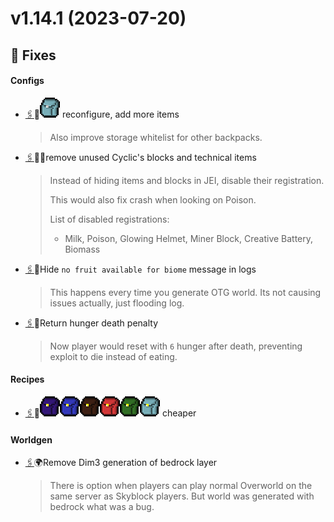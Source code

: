 # v1.14.1 (2023-07-20)


## 🐛 Fixes


#### Configs

* [🖇](https://github.com/Krutoy242/Enigmatica2Expert-Extended/commit/924bbd40ed7d38c493c37e2a99de376fcae8fd5e)🐝![](https://github.com/Krutoy242/mc-icons/raw/master/i/forestry/adventurer_bag__0.png "Adventuring Backpack") reconfigure, add more items
  > Also improve storage whitelist for other backpacks.
* [🖇](https://github.com/Krutoy242/Enigmatica2Expert-Extended/commit/ac5e50f389c018733ab4c035adeef30f468ebdc0)🧙‍♂️remove unused Cyclic's blocks and technical items
  > Instead of hiding items and blocks in JEI, disable their registration.
  > 
  > This would also fix crash when looking on Poison.
  > 
  > List of disabled registrations:
  > - Milk, Poison, Glowing Helmet, Miner Block, Creative Battery, Biomass
* [🖇](https://github.com/Krutoy242/Enigmatica2Expert-Extended/commit/d14a28d79709e2fd97516043b544a040509bce01)🧩Hide `no fruit available for biome` message in logs
  > This happens every time you generate OTG world. Its not causing issues actually, just flooding log.
* [🖇](https://github.com/Krutoy242/Enigmatica2Expert-Extended/commit/dac6656fd8e9b068e4506dabf6f90bf98b90a7fe)🧩Return hunger death penalty
  > Now player would reset with `6` hunger after death, preventing exploit to die instead of eating.

#### Recipes

* [🖇](https://github.com/Krutoy242/Enigmatica2Expert-Extended/commit/01c1d0c5d1fbee6d0f4d519960ad7f1be6bace8c)🐝![](https://github.com/Krutoy242/mc-icons/raw/master/i/forestry/miner_bag_t2__0.png "Woven Mining Backpack")![](https://github.com/Krutoy242/mc-icons/raw/master/i/forestry/digger_bag_t2__0.png "Woven Digging Backpack")![](https://github.com/Krutoy242/mc-icons/raw/master/i/forestry/hunter_bag_t2__0.png "Woven Hunting Backpack")![](https://github.com/Krutoy242/mc-icons/raw/master/i/forestry/builder_bag_t2__0.png "Woven Building Backpack")![](https://github.com/Krutoy242/mc-icons/raw/master/i/forestry/forester_bag_t2__0.png "Woven Foresting Backpack")![](https://github.com/Krutoy242/mc-icons/raw/master/i/forestry/adventurer_bag_t2__0.png "Woven Adventuring Backpack") cheaper

#### Worldgen

* [🖇](https://github.com/Krutoy242/Enigmatica2Expert-Extended/commit/ba1236b9732b94fd6ae65c52a2b17c461b92482a)🌍Remove Dim3 generation of bedrock layer
  > There is option when players can play normal Overworld on the same server as Skyblock players. But world was generated with bedrock what was a bug.



